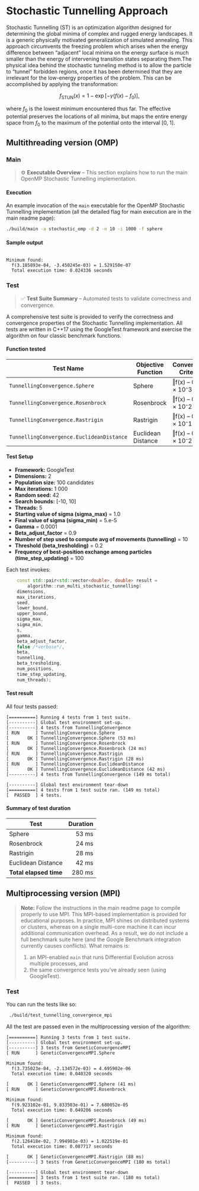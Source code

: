 #  Stochastic Tunnelling Approach
Stochastic Tunnelling (ST) is an optimization algorithm designed for determining the global minima of complex and rugged energy landscapes. It is a generic physically motivated generalization of
simulated annealing. This approach circumvents the freezing problem which arises when the energy difference between “adjacent” local minima on the energy surface is much smaller than the energy of 
intervening transition states separating them.The physical idea behind the stochastic tunneling method is to allow the particle to “tunnel” forbidden regions, once it has been determined
that they are irrelevant for the low-energy properties of the problem. This can be accomplished by applying the transformation:

$$
f_{\text{STUN}}(x) = 1 - \exp[-\gamma(f(x) - f_0)],
$$

where $f_0$ is the lowest minimum encountered thus far. The effective potential preserves the locations of all minima, but maps the entire energy space from $f_0$ to the maximum
of the potential onto the interval [0, 1].




## Multithreading version (OMP)
### Main
> ⚙️ **Executable Overview** – This section explains how to run the main OpenMP Stochastic Tunnelling implementation.


#### Execution
An example invocation of the `main` executable for the OpenMP Stochastic Tunnelling implementation (all the detailed flag for main execution are in the main readme page):

```bash
./build/main -a stochastic_omp -d 2 -n 10 -i 1000 -f sphere
```

#### Sample output
```console

Minimum found:
  f(3.185893e-04, -3.450245e-03) = 1.529150e-07
  Total execution time: 0.024336 seconds
```

### Test
> ✅ **Test Suite Summary** – Automated tests  to validate correctness and convergence.


A comprehensive test suite is provided to verify the correctness and convergence properties of the Stochastic Tunnelling implementation. All tests are written in C++17 using the GoogleTest framework and exercise the algorithm on four classic benchmark functions.

#### Function tested 
| Test Name                         | Objective Function | Convergence Criterion                |
| --------------------------------- | ------------------ | ------------------------------------ |
| `TunnellingConvergence.Sphere`            | Sphere             | ‖f(x) – 0‖ ≤ 1 × 10⁻3                |
| `TunnellingConvergence.Rosenbrock`        | Rosenbrock         | ‖f(x) – 0‖  ≤ 1 × 10⁻2 |
| `TunnellingConvergence.Rastrigin`         | Rastrigin          | ‖f(x) – 0‖ ≤ 1 × 10⁻1               |
| `TunnellingConvergence.EuclideanDistance`         | Euclidean Distance         | ‖f(x) – 0‖ ≤ 1 × 10⁻2               |


#### Test Setup

- **Framework:** GoogleTest  
- **Dimensions:** 2  
- **Population size:** 100 candidates  
- **Max iterations:** 1 000  
- **Random seed:** 42  
- **Search bounds:** \[-10, 10\]  
- **Threads:** 5
- **Starting value of sigma (sigma_max)** = 1.0
- **Final value of sigma (sigma_min)** = 5.e-5
- **Gamma** = 0.0001
- **Beta_adjust_factor** = 0.9
- **Number of step used to compute avg of movements (tunnelling)** = 10
- **Threshold (beta_tresholding)** = 0.2
- **Frequency of best-position exchange among particles (time_step_updating)** = 100
  

Each test invokes:
```cpp
	const std::pair<std::vector<double>, double> result = 
		algorithm::run_multi_stochastic_tunnelling(
    dimensions,
    max_iterations,
    seed,
    lower_bound,
    upper_bound,
    sigma_max,
    sigma_min,
    s,
    gamma,
    beta_adjust_factor,
    false /*verbose*/,
    beta,
    tunnelling,
    beta_tresholding,
    num_positions,
    time_step_updating,
    num_threads);
```
#### Test result 
All four tests passed:

```console
[==========] Running 4 tests from 1 test suite.
[----------] Global test environment set-up.
[----------] 4 tests from TunnellingConvergence
[ RUN      ] TunnellingConvergence.Sphere
[       OK ] TunnellingConvergence.Sphere (53 ms)
[ RUN      ] TunnellingConvergence.Rosenbrock
[       OK ] TunnellingConvergence.Rosenbrock (24 ms)
[ RUN      ] TunnellingConvergence.Rastrigin
[       OK ] TunnellingConvergence.Rastrigin (28 ms)
[ RUN      ] TunnellingConvergence.EuclideanDistance
[       OK ] TunnellingConvergence.EuclideanDistance (42 ms)
[----------] 4 tests from TunnellingConvergence (149 ms total)

[----------] Global test environment tear-down
[==========] 4 tests from 1 test suite ran. (149 ms total)
[  PASSED  ] 4 tests.
```


#### Summary of test duration
| Test                   | Duration |
| ---------------------- | -------: |
| Sphere                 |    53 ms |
| Rosenbrock             |    24 ms |
| Rastrigin              |    28 ms |
| Euclidean Distance     |    42 ms
| **Total elapsed time** |   280 ms |



## Multiprocessing version (MPI)

> **Note:**
> Follow the instructions in the main readme page to compile properly to use MPI.
> This MPI-based implementation is provided for educational purposes. In practice, MPI shines on distributed systems or clusters, whereas on a single multi-core machine it can incur additional communication overhead. As a result, we do not include a full benchmark suite here (and the Google Benchmark integration currently causes conflicts). What remains is:
> 1. an MPI-enabled `main` that runs Differential Evolution across multiple processes, and  
> 2. the same convergence tests you’ve already seen (using GoogleTest).

### Test
You can run the tests like so:
```bash
 ./build/test_tunnelling_convergence_mpi
```

All the test are passed even in the multiprocessing version of the algorithm:
```console
[==========] Running 3 tests from 1 test suite.
[----------] Global test environment set-up.
[----------] 3 tests from GeneticConvergenceMPI
[ RUN      ] GeneticConvergenceMPI.Sphere

Minimum found:
  f(3.735023e-04, -2.134572e-03) = 4.695902e-06
  Total execution time: 0.040320 seconds

[       OK ] GeneticConvergenceMPI.Sphere (41 ms)
[ RUN      ] GeneticConvergenceMPI.Rosenbrock

Minimum found:
  f(9.923102e-01, 9.833503e-01) = 7.680052e-05
  Total execution time: 0.049206 seconds

[       OK ] GeneticConvergenceMPI.Rosenbrock (49 ms)
[ RUN      ] GeneticConvergenceMPI.Rastrigin

Minimum found:
  f(2.126418e-02, 7.994981e-03) = 1.022519e-01
  Total execution time: 0.087717 seconds

[       OK ] GeneticConvergenceMPI.Rastrigin (88 ms)
[----------] 3 tests from GeneticConvergenceMPI (180 ms total)

[----------] Global test environment tear-down
[==========] 3 tests from 1 test suite ran. (180 ms total)
[  PASSED  ] 3 tests.

```


